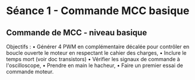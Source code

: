 # Séance 1 - Commande MCC basique

## Commande de MCC - niveau basique
Objectifs :
•	Générer 4 PWM en complémentaire décalée pour contrôler en boucle ouverte le moteur en respectant le cahier des charges,
•	Inclure le temps mort (voir doc transistors)
•	Vérifier les signaux de commande à l'oscilloscope,
•	Prendre en main le hacheur,
•	Faire un premier essai de commande moteur.

